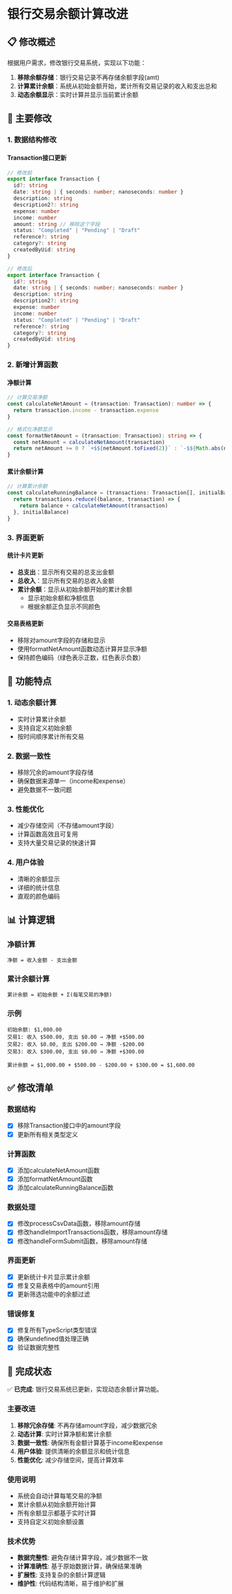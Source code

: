 # 银行交易余额计算改进

## 📋 修改概述

根据用户需求，修改银行交易系统，实现以下功能：
1. **移除余额存储**：银行交易记录不再存储余额字段(amt)
2. **计算累计余额**：系统从初始金额开始，累计所有交易记录的收入和支出总和
3. **动态余额显示**：实时计算并显示当前累计余额

## 🔄 主要修改

### 1. 数据结构修改

#### Transaction接口更新
```typescript
// 修改前
export interface Transaction {
  id?: string
  date: string | { seconds: number; nanoseconds: number }
  description: string
  description2?: string
  expense: number
  income: number
  amount: string // 移除这个字段
  status: "Completed" | "Pending" | "Draft"
  reference?: string
  category?: string
  createdByUid: string
}

// 修改后
export interface Transaction {
  id?: string
  date: string | { seconds: number; nanoseconds: number }
  description: string
  description2?: string
  expense: number
  income: number
  status: "Completed" | "Pending" | "Draft"
  reference?: string
  category?: string
  createdByUid: string
}
```

### 2. 新增计算函数

#### 净额计算
```typescript
// 计算交易净额
const calculateNetAmount = (transaction: Transaction): number => {
  return transaction.income - transaction.expense
}

// 格式化净额显示
const formatNetAmount = (transaction: Transaction): string => {
  const netAmount = calculateNetAmount(transaction)
  return netAmount >= 0 ? `+$${netAmount.toFixed(2)}` : `-$${Math.abs(netAmount).toFixed(2)}`
}
```

#### 累计余额计算
```typescript
// 计算累计余额
const calculateRunningBalance = (transactions: Transaction[], initialBalance: number = 0): number => {
  return transactions.reduce((balance, transaction) => {
    return balance + calculateNetAmount(transaction)
  }, initialBalance)
}
```

### 3. 界面更新

#### 统计卡片更新
- **总支出**：显示所有交易的总支出金额
- **总收入**：显示所有交易的总收入金额  
- **累计余额**：显示从初始余额开始的累计余额
  - 显示初始余额和净额信息
  - 根据余额正负显示不同颜色

#### 交易表格更新
- 移除对amount字段的存储和显示
- 使用formatNetAmount函数动态计算并显示净额
- 保持颜色编码（绿色表示正数，红色表示负数）

## 🎯 功能特点

### 1. 动态余额计算
- 实时计算累计余额
- 支持自定义初始余额
- 按时间顺序累计所有交易

### 2. 数据一致性
- 移除冗余的amount字段存储
- 确保数据来源单一（income和expense）
- 避免数据不一致问题

### 3. 性能优化
- 减少存储空间（不存储amount字段）
- 计算函数高效且可复用
- 支持大量交易记录的快速计算

### 4. 用户体验
- 清晰的余额显示
- 详细的统计信息
- 直观的颜色编码

## 📊 计算逻辑

### 净额计算
```
净额 = 收入金额 - 支出金额
```

### 累计余额计算
```
累计余额 = 初始余额 + Σ(每笔交易的净额)
```

### 示例
```
初始余额: $1,000.00
交易1: 收入 $500.00, 支出 $0.00 → 净额 +$500.00
交易2: 收入 $0.00, 支出 $200.00 → 净额 -$200.00
交易3: 收入 $300.00, 支出 $0.00 → 净额 +$300.00

累计余额 = $1,000.00 + $500.00 - $200.00 + $300.00 = $1,600.00
```

## ✅ 修改清单

### 数据结构
- [x] 移除Transaction接口中的amount字段
- [x] 更新所有相关类型定义

### 计算函数
- [x] 添加calculateNetAmount函数
- [x] 添加formatNetAmount函数
- [x] 添加calculateRunningBalance函数

### 数据处理
- [x] 修改processCsvData函数，移除amount存储
- [x] 修改handleImportTransactions函数，移除amount存储
- [x] 修改handleFormSubmit函数，移除amount存储

### 界面更新
- [x] 更新统计卡片显示累计余额
- [x] 修复交易表格中的amount引用
- [x] 更新筛选功能中的余额过滤

### 错误修复
- [x] 修复所有TypeScript类型错误
- [x] 确保undefined值处理正确
- [x] 验证数据完整性

## 🎉 完成状态

✅ **已完成**: 银行交易系统已更新，实现动态余额计算功能。

### 主要改进
1. **移除冗余存储**: 不再存储amount字段，减少数据冗余
2. **动态计算**: 实时计算净额和累计余额
3. **数据一致性**: 确保所有金额计算基于income和expense
4. **用户体验**: 提供清晰的余额显示和统计信息
5. **性能优化**: 减少存储空间，提高计算效率

### 使用说明
- 系统会自动计算每笔交易的净额
- 累计余额从初始余额开始计算
- 所有余额显示都基于实时计算
- 支持自定义初始余额设置

### 技术优势
- **数据完整性**: 避免存储计算字段，减少数据不一致
- **计算准确性**: 基于原始数据计算，确保结果准确
- **扩展性**: 支持复杂的余额计算逻辑
- **维护性**: 代码结构清晰，易于维护和扩展 